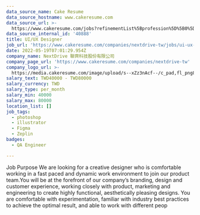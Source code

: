 ```yaml
---
data_source_name: Cake Resume
data_source_hostname: www.cakeresume.com
data_source_url: >-
  https://www.cakeresume.com/jobs?refinementList%5Bprofession%5D%5B0%5D=engineering_qa-engineer&refinementList%5Bsalary_type%5D=per_month&refinementList%5Bsalary_currency%5D=TWD&range%5Bsalary_range%5D%5Bmax%5D=600000
data_source_internal_id: '40888'
title: UI/UX Designer
job_url: 'https://www.cakeresume.com/companies/nextdrive-tw/jobs/ui-ux-designer-2d2cf8'
date: 2022-05-19T07:01:29.954Z
company_name: NextDrive 聯齊科技股份有限公司
company_page_url: 'https://www.cakeresume.com/companies/nextdrive-tw'
company_logo_url: >-
  https://media.cakeresume.com/image/upload/s--xZz3nAcf--/c_pad,fl_png8,h_200,w_200/v1620961614/v33bbe43hl87e9m6jxae.png
salary_text: TWD40000 - TWD80000
salary_currency: TWD
salary_type: per_month
salary_min: 40000
salary_max: 80000
location_list: []
job_tags:
  - photoshop
  - illustrator
  - Figma
  - Zeplin
badges:
  - QA Engineer

---
```


Job Purpose We are looking for a creative designer who is comfortable working in a fast paced and dynamic work environment to join our product team.You will be at the forefront of our company’s branding, design and customer experience, working closely with product, marketing and engineering to create highly functional, aesthetically pleasing designs. You are comfortable with experimentation, familiar with industry best practices to achieve the optimal result, and able to work with different peop